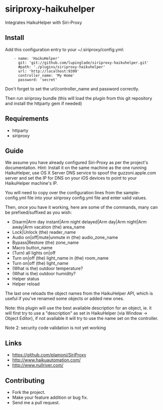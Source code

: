 # siriproxy-haikuhelper

Integrates HaikuHelper with Siri-Proxy

## Install

Add this configuration entry to your ~/.siriproxy/config.yml:

```
    - name: 'HaikuHelper'
      git: 'git://github.com/lupinglade/siriproxy-haikuhelper.git'
      #path: './plugins/siriproxy-haikuhelper'
      url: 'http://localhost:9399'
      controller_name: 'My Home'
      password: 'secret'
```

Don't forget to set the url/controller_name and password correctly.

Then run siriproxy bundle (this will load the plugin from this git repository and install the httparty gem if needed)

## Requirements

* httparty
* siriproxy

## Guide

We assume you have already configured Siri-Proxy as per the project's documentation. Hint: Install it on the same machine as the one running HaikuHelper, use OS X Server DNS service to spoof the guzzoni.apple.com server and set the IP for DNS on your iOS devices to point to your HaikuHelper machine's IP.

You will need to copy over the configuration lines from the sample-config.yml file into your siriproxy config.yml file and enter valid values.

Then, once you have it working, here are some of the commands, many can be prefixed/suffixed as you wish:

* Disarm|Arm day instant|Arm night delayed|Arm day|Arm night|Arm away|Arm vacation (the) area_name
* Lock|Unlock (the) reader_name
* Audio on|off|mute|unmute in (the) audio_zone_name
* Bypass|Restore (the) zone_name
* Macro button_name
* (Turn) all lights on|off
* Turn on|off (the) light_name in (the) room_name
* Turn on|off (the) light_name
* (What is the) outdoor temperature?
* (What is the) outdoor humidity?
* Helper status
* Helper reload

The last one reloads the object names from the HaikuHelper API, which is useful if you've renamed some objects or added new ones.

Note: this plugin will use the best available description for an object, ie. it will first try to use a "description" as set in HaikuHelper (via Window -> Object Editor), if not available it will try to use the name set on the controller.

Note 2: security code validation is not yet working

## Links

* https://github.com/plamoni/SiriProxy
* http://www.haikuautomation.com/
* http://www.nullriver.com/

## Contributing

* Fork the project.
* Make your feature addition or bug fix.
* Send me a pull request.

